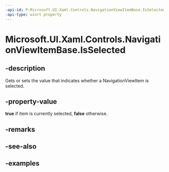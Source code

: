 ```yaml
---
-api-id: P:Microsoft.UI.Xaml.Controls.NavigationViewItemBase.IsSelected
-api-type: winrt property
---
```


# Microsoft.UI.Xaml.Controls.NavigationViewItemBase.IsSelected

<!--
public bool IsSelected { get; set; }
-->


## -description
Gets or sets the value that indicates whether a NavigationViewItem is selected.

## -property-value
**true** if item is currently selected, **false** otherwise. 
## -remarks

## -see-also

## -examples


